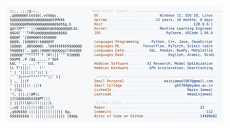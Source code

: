 <picture>
  <source srcset="https://raw.githubusercontent.com/mmazinjameel/mmazinjameel/main/dark_mode.svg?v=1757033270" media="(prefers-color-scheme: dark)">
  <img src="https://raw.githubusercontent.com/mmazinjameel/mmazinjameel/main/light_mode.svg?v=1757033270">
</picture>
